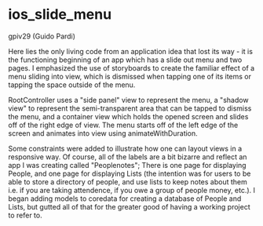 # ios_slide_menu

gpiv29 (Guido Pardi)

Here lies the only living code from an application idea that lost its way - it is the functioning beginning of an app which has a slide out menu and two pages. I emphasized the use of storyboards to create the familiar effect of a menu sliding into view, which is dismissed when tapping one of its items or tapping the space outside of the menu. 

RootController uses a "side panel" view to represent the menu, a "shadow view" to represent the semi-transparent area that can be tapped to dismiss the menu, and a container view which holds the opened screen and slides off of the right edge of view. The menu starts off of the left edge of the screen and animates into view using animateWithDuration.

Some constraints were added to illustrate how one can layout views in a responsive way. Of course, all of the labels are a bit bizarre and reflect an app I was creating called "Peoplenotes"; There is one page for displaying People, and one page for displaying Lists (the intention was for users to be able to store a directory of people, and use lists to keep notes about them i.e. if you are taking attendence, if you owe a group of people money, etc.). I began adding models to coredata for creating a database of People and Lists, but gutted all of that for the greater good of having a working project to refer to.


